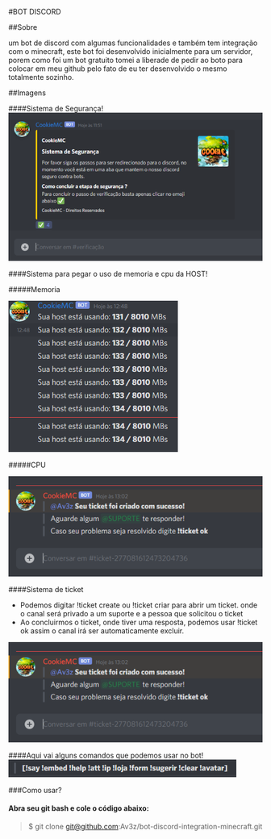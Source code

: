 #BOT DISCORD

##Sobre

um bot de discord com algumas funcionalidades e também tem integração com o minecraft, este bot foi desenvolvido inicialmente para um servidor, porem como foi um bot gratuito tomei a liberade de pedir ao boto para colocar em meu github pelo fato de eu ter desenvolvido o mesmo totalmente sozinho.

##Imagens

####Sistema de Segurança!
![Screenshot](imgs/screenshot_1.png)

####Sistema para pegar o uso de memoria e cpu da HOST!

#####Memoria

![Screenshot2](imgs/screenshot_2.png)

#####CPU

![Screenshot4](imgs/screenshot_5.png)

####Sistema de ticket

- Podemos digitar !ticket create ou !ticket criar para abrir um ticket. onde o canal será privado a um suporte e a pessoa que solicitou o ticket
- Ao concluirmos o ticket, onde tiver uma resposta, podemos usar !ticket ok assim o canal irá ser automaticamente excluir.

![Screenshot5](imgs/screenshot_5.png)

####Aqui vai alguns comandos que podemos usar no  bot!
![Screenshot3](imgs/screenshot_3.png)


###Como usar?


#### Abra seu git bash e cole o código abaixo:

> $ git clone git@github.com:Av3z/bot-discord-integration-minecraft.git
 
